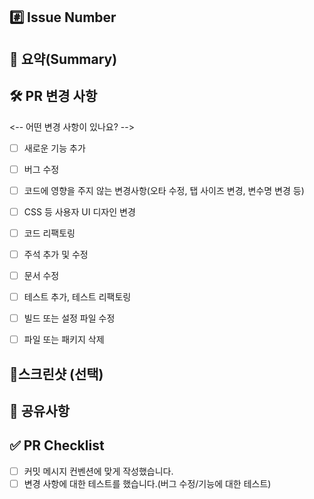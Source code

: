 ## #️⃣ Issue Number
<!-- ex) #이슈번호, #이슈번호 -->

## 📝 요약(Summary)
<!-- 변경 사항 및 관련 이슈에 대해 간단하게 작성해주세요. 어떻게보다 무엇을 왜 수정했는지 설명해주세요. -->

## 🛠️ PR 변경 사항
<-- 어떤 변경 사항이 있나요? -->

- [ ] 새로운 기능 추가
- [ ] 버그 수정
- [ ] 코드에 영향을 주지 않는 변경사항(오타 수정, 탭 사이즈 변경, 변수명 변경 등)
- [ ] CSS 등 사용자 UI 디자인 변경
- [ ] 코드 리팩토링
- [ ] 주석 추가 및 수정
- [ ] 문서 수정
- [ ] 테스트 추가, 테스트 리팩토링
- [ ] 빌드 또는 설정 파일 수정
- [ ] 파일 또는 패키지 삭제


## 📸스크린샷 (선택)
<!-- 리뷰어가 중점적으로 봐줬으면 좋겠는 부분이 있으면 적어주세요. -->

## 💬 공유사항
<!-- 리뷰어가 중점적으로 봐줬으면 좋겠는 부분이 있으면 적어주세요. -->
<!-- 논의해야할 부분이 있다면 적어주세요.-->
<!-- ex) 메서드 XXX의 이름을 더 잘 짓고 싶은데 혹시 좋은 명칭이 있을까요? -->

## ✅ PR Checklist
<!-- PR이 다음 요구 사항을 충족하는지 확인하세요. -->

- [ ] 커밋 메시지 컨벤션에 맞게 작성했습니다.
- [ ] 변경 사항에 대한 테스트를 했습니다.(버그 수정/기능에 대한 테스트)
